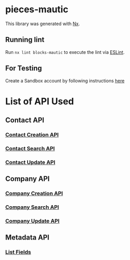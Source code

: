 # pieces-mautic

This library was generated with [Nx](https://nx.dev).

## Running lint

Run `nx lint blocks-mautic` to execute the lint via [ESLint](https://eslint.org/).

## For Testing

Create a Sandbox account by following instructions [here](https://www.mautic.org/demo)

# List of API Used

## Contact API

### [Contact Creation API](https://developer.mautic.org/#create-contact)

### [Contact Search API](https://developer.mautic.org/#list-contacts)

### [Contact Update API](https://developer.mautic.org/#edit-contact)

## Company API

### [Company Creation API](https://developer.mautic.org/#create-companyhttps://developer.mautic.org/#create-company)

### [Company Search API](https://developer.mautic.org/#list-contact-companies)

### [Company Update API](https://developer.mautic.org/#edit-company)

## Metadata API

### [List Fields](https://developer.mautic.org/#list-contact-fields)
